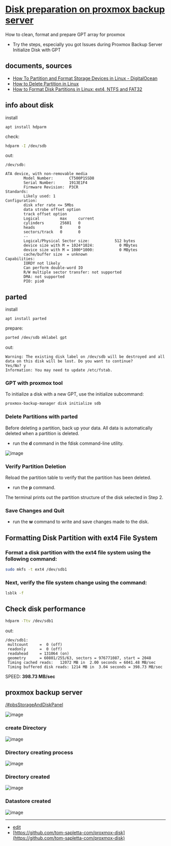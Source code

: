 # [Disk preparation on proxmox backup server](https://tom-sapletta-com.github.io/proxmox-disk/)

How to clean, format and prepare GPT array for proxmox

+ Try the steps, especially you got Issues during Proxmox Backup Server Initialize Disk with GPT 

## documents, sources

+ [How To Partition and Format Storage Devices in Linux - DigitalOcean](https://www.digitalocean.com/community/tutorials/how-to-partition-and-format-storage-devices-in-linux)
+ [How to Delete Partition in Linux](https://phoenixnap.com/kb/delete-partition-linux)
+ [How to Format Disk Partitions in Linux: ext4, NTFS and FAT32](https://phoenixnap.com/kb/linux-format-disk)
 
## info about disk

install
```
apt install hdparm
```

check:
```bash    
hdparm -I /dev/sdb  
```

out:
```
/dev/sdb:

ATA device, with non-removable media
        Model Number:       CT500P1SSD8                             
        Serial Number:      1913E1F4        
        Firmware Revision:  P3CR
Standards:
        Likely used: 1
Configuration:
        disk xfer rate <= 5Mbs
        data strobe offset option
        track offset option
        Logical         max     current
        cylinders       25601   0
        heads           0       0
        sectors/track   0       0
        --
        Logical/Physical Sector size:           512 bytes
        device size with M = 1024*1024:           0 MBytes
        device size with M = 1000*1000:           0 MBytes 
        cache/buffer size  = unknown
Capabilities:
        IORDY not likely
        Can perform double-word IO
        R/W multiple sector transfer: not supported
        DMA: not supported
        PIO: pio0
```



## parted

install
```
apt install parted
```

prepare:
```bash
parted /dev/sdb mklabel gpt
```

out:
```
Warning: The existing disk label on /dev/sdb will be destroyed and all data on this disk will be lost. Do you want to continue?
Yes/No? y                                                                 
Information: You may need to update /etc/fstab.
```


### GPT with proxmox tool

To initialize a disk with a new GPT, use the initialize subcommand:

```bash
proxmox-backup-manager disk initialize sdb
```


### Delete Partitions with parted

Before deleting a partition, back up your data. 
All data is automatically deleted when a partition is deleted.

+ run the **d** command in the fdisk command-line utility.


![image](https://github.com/tom-sapletta-com/proxmox-disk/assets/5669657/f3f34a96-879b-4788-8631-98b549450216)


### Verify Partition Deletion

Reload the partition table to verify that the partition has been deleted. 

+ run the **p** command.

The terminal prints out the partition structure of the disk selected in Step 2.


### Save Changes and Quit

+ run the **w** command to write and save changes made to the disk.



## Formatting Disk Partition with ext4 File System

### Format a disk partition with the ext4 file system using the following command:

```bash
sudo mkfs -t ext4 /dev/sdb1
```

### Next, verify the file system change using the command:

```bash
lsblk -f
```


## Check disk performance

```bash
hdparm -Ttv /dev/sdb1
```

out:
```
/dev/sdb1:
 multcount     =  0 (off)
 readonly      =  0 (off)
 readahead     = 131064 (on)
 geometry      = 60801/255/63, sectors = 976771087, start = 2048
 Timing cached reads:   12072 MB in  2.00 seconds = 6041.48 MB/sec
 Timing buffered disk reads: 1214 MB in  3.04 seconds = 398.73 MB/sec
```

SPEED: **398.73 MB/sec**


## proxmox backup server


[/#pbsStorageAndDiskPanel](#pbsStorageAndDiskPanel)

![image](https://github.com/tom-sapletta-com/disk/assets/5669657/e56d1297-9dc4-43d7-80fc-837007d94312)



### create Directory

![image](https://github.com/tom-sapletta-com/disk/assets/5669657/015cede6-26e3-4946-a28c-dd6fb8df4fcd)


### Directory creating process

![image](https://github.com/tom-sapletta-com/disk/assets/5669657/730d2dcb-2e83-41cb-9474-71625a4021aa)


### Directory created

![image](https://github.com/tom-sapletta-com/disk/assets/5669657/28222c46-3b6b-4639-badb-464c8d8a7acd)


### Datastore created

![image](https://github.com/tom-sapletta-com/disk/assets/5669657/2b425743-a881-41cb-968b-3e66bec36072)




---
+ [edit](https://github.com/tom-sapletta-com/proxmox-disk/edit/main/README.md)
+ [https://github.com/tom-sapletta-com/proxmox-disk](https://github.com/tom-sapletta-com/proxmox-disk)

  
